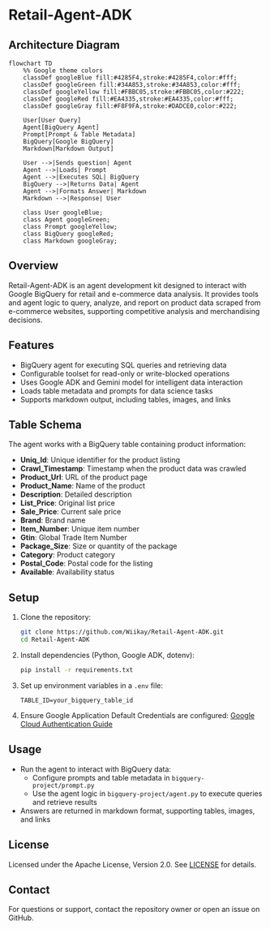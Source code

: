 # Retail-Agent-ADK

## Architecture Diagram
```mermaid
flowchart TD
	%% Google theme colors
	classDef googleBlue fill:#4285F4,stroke:#4285F4,color:#fff;
	classDef googleGreen fill:#34A853,stroke:#34A853,color:#fff;
	classDef googleYellow fill:#FBBC05,stroke:#FBBC05,color:#222;
	classDef googleRed fill:#EA4335,stroke:#EA4335,color:#fff;
	classDef googleGray fill:#F8F9FA,stroke:#DADCE0,color:#222;

	User[User Query]
	Agent[BigQuery Agent]
	Prompt[Prompt & Table Metadata]
	BigQuery[Google BigQuery]
	Markdown[Markdown Output]

	User -->|Sends question| Agent
	Agent -->|Loads| Prompt
	Agent -->|Executes SQL| BigQuery
	BigQuery -->|Returns Data| Agent
	Agent -->|Formats Answer| Markdown
	Markdown -->|Response| User

	class User googleBlue;
	class Agent googleGreen;
	class Prompt googleYellow;
	class BigQuery googleRed;
	class Markdown googleGray;
```
 
 ## Overview
 Retail-Agent-ADK is an agent development kit designed to interact with Google BigQuery for retail and e-commerce data analysis. It provides tools and agent logic to query, analyze, and report on product data scraped from e-commerce websites, supporting competitive analysis and merchandising decisions.
 
 ## Features
 - BigQuery agent for executing SQL queries and retrieving data
 - Configurable toolset for read-only or write-blocked operations
 - Uses Google ADK and Gemini model for intelligent data interaction
 - Loads table metadata and prompts for data science tasks
 - Supports markdown output, including tables, images, and links
 
 ## Table Schema
 The agent works with a BigQuery table containing product information:
 - **Uniq_Id**: Unique identifier for the product listing
 - **Crawl_Timestamp**: Timestamp when the product data was crawled
 - **Product_Url**: URL of the product page
 - **Product_Name**: Name of the product
 - **Description**: Detailed description
 - **List_Price**: Original list price
 - **Sale_Price**: Current sale price
 - **Brand**: Brand name
 - **Item_Number**: Unique item number
 - **Gtin**: Global Trade Item Number
 - **Package_Size**: Size or quantity of the package
 - **Category**: Product category
 - **Postal_Code**: Postal code for the listing
 - **Available**: Availability status
 
 ## Setup
 1. Clone the repository:
	 ```bash
	 git clone https://github.com/Wiikay/Retail-Agent-ADK.git
	 cd Retail-Agent-ADK
	 ```
 2. Install dependencies (Python, Google ADK, dotenv):
	 ```bash
	 pip install -r requirements.txt
	 ```
 3. Set up environment variables in a `.env` file:
	 ```env
	 TABLE_ID=your_bigquery_table_id
	 ```
 4. Ensure Google Application Default Credentials are configured:
	 [Google Cloud Authentication Guide](https://cloud.google.com/docs/authentication/provide-credentials-adc)
 
 ## Usage
 - Run the agent to interact with BigQuery data:
	- Configure prompts and table metadata in `bigquery-project/prompt.py`
	- Use the agent logic in `bigquery-project/agent.py` to execute queries and retrieve results
 - Answers are returned in markdown format, supporting tables, images, and links
 
 ## License
 Licensed under the Apache License, Version 2.0. See [LICENSE](LICENSE) for details.
 
 ## Contact
 For questions or support, contact the repository owner or open an issue on GitHub.